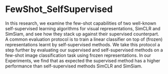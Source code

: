 # FewShot_SelfSupervised

In this research, we examine the few-shot capabilities of two well-known self-supervised learning algorithms for visual representations, SimCLR and SimSiam, and see how they stack up against their supervised counterpart. A common evaluation protocol is to train a linear classifier on top of (frozen) representations learnt by self-supervised methods. We take this protocol a step further by evaluating our supervised and self-supervised methods on a few-shot image classification task using frozen representations. In our Experiments, we find that as expected the supervised method has a higher performance than self-supervised methods SimCLR and SimSiam.

